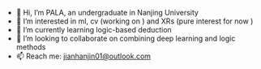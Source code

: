 - 👋 Hi, I’m PALA, an undergraduate in Nanjing University
- 👀 I’m interested in ml, cv (working on ) and XRs (pure interest for now )
- 🌱 I’m currently learning logic-based deduction
- 💞️ I’m looking to collaborate on combining deep learning and logic methods
- 📫 Reach me: jianhanjin01@outlook.com

<!---
JOKERTONIGHT/JOKERTONIGHT is a ✨ special ✨ repository because its `README.md` (this file) appears on your GitHub profile.
You can click the Preview link to take a look at your changes.
--->
